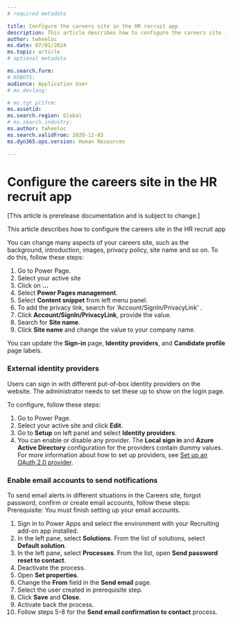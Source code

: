 ```yaml
---
# required metadata

title: Configure the careers site in the HR recruit app
description: This article describes how to configure the careers site in the HR recruit app.
author: twheeloc
ms.date: 07/01/2024
ms.topic: article
# optional metadata

ms.search.form: 
# ROBOTS: 
audience: Application User
# ms.devlang: 

# ms.tgt_pltfrm: 
ms.assetid: 
ms.search.region: Global
# ms.search.industry: 
ms.author: twheeloc
ms.search.validFrom: 2020-12-03
ms.dyn365.ops.version: Human Resources

---
```


# Configure the careers site in the HR recruit app

[This article is prerelease documentation and is subject to change.]

This article describes how to configure the careers site in the HR recruit app

You can change many aspects of your careers site, such as the background, introduction, images, privacy policy, site name and so on. To do this, follow these steps:

1.	Go to Power Page. 
2.	Select your active site 
3.	Click on **…** 
4.	Select **Power Pages management**.
5.	Select **Content snippet** from left menu panel.
6.	To add the privacy link, search for ‘Account/SignIn/PrivacyLink’ .
7.	Click **Account/SignIn/PrivacyLink**, provide the value.
8.	Search for **Site name**.
9.	Click **Site name** and change the value to your company name.

You can update the **Sign-in** page, **Identity providers**, and **Candidate profile** page labels.

### External identity providers

Users can sign in with different put-of-box identity providers on the website. The administrator needs to set these up to show on the login page. 

To configure, follow these steps:
1.	Go to Power Page. 
2.	Select your active site and click **Edit**.
3.	Go to **Setup** on left panel and select **Identity providers**.
4.	You can enable or disable any provider. The **Local sign in** and **Azure Active Directory** configuration for the providers contain dummy values. 
For more information about how to set up providers, see [Set up an OAuth 2.0 provider](/power-pages/security/authentication/oauth2-provider).

### Enable email accounts to send notifications

To send email alerts in different situations in the Careers site, forgot password, confirm or create email accounts, follow these steps:
Prerequisite: You must finish setting up your email accounts.
1.	Sign in to Power Apps and select the environment with your Recruiting add-on app installed.
2.	In the left pane, select **Solutions**. From the list of solutions, select **Default solution**.
3.	In the left pane, select **Processes**. From the list, open **Send password reset to contact**.
4.	Deactivate the process.
5.	Open **Set properties**.
6.	Change the **From** field in the **Send email** page. 
7.  Select the user created in prerequisite step. 
8.  Click **Save** and **Close**.
9.	Activate back the process.
10.	Follow steps 5-8 for the **Send email confirmation to contact** process.

